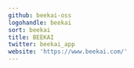 ```yaml
---
github: beekai-oss
logohandle: beekai
sort: beekai
title: BEEKAI
twitter: beekai_app
website: 'https://www.beekai.com/'
---
```

